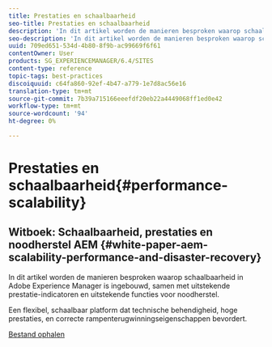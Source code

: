 ```yaml
---
title: Prestaties en schaalbaarheid
seo-title: Prestaties en schaalbaarheid
description: 'In dit artikel worden de manieren besproken waarop schaalbaarheid is ingebouwd in AEM samen met prestatie-indicatoren en functies voor noodherstel.  '
seo-description: 'In dit artikel worden de manieren besproken waarop schaalbaarheid is ingebouwd in AEM samen met prestatie-indicatoren en functies voor noodherstel.  '
uuid: 709ed651-534d-4b80-8f9b-ac99669f6f61
contentOwner: User
products: SG_EXPERIENCEMANAGER/6.4/SITES
content-type: reference
topic-tags: best-practices
discoiquuid: c64fa860-92ef-4b47-a779-1e7d8ac56e16
translation-type: tm+mt
source-git-commit: 7b39a715166eeefdf20eb22a4449068ff1ed0e42
workflow-type: tm+mt
source-wordcount: '94'
ht-degree: 0%

---
```



# Prestaties en schaalbaarheid{#performance-scalability}

## Witboek: Schaalbaarheid, prestaties en noodherstel AEM {#white-paper-aem-scalability-performance-and-disaster-recovery}

In dit artikel worden de manieren besproken waarop schaalbaarheid in Adobe Experience Manager is ingebouwd, samen met uitstekende prestatie-indicatoren en uitstekende functies voor noodherstel.

Een flexibel, schaalbaar platform dat technische behendigheid, hoge prestaties, en correcte rampenterugwinningseigenschappen bevordert.

[Bestand ophalen](assets/aem_scalability_whitepaperfinal-06122015je.pdf)
